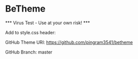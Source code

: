 # BeTheme

*** Virus Test - Use at your own risk! ***

Add to style.css header:

GitHub Theme URI: https://github.com/pingram3541/betheme

GitHub Branch:     master
